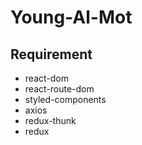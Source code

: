 # Young-Al-Mot



## Requirement
* react-dom
* react-route-dom
* styled-components
* axios
* redux-thunk
* redux
